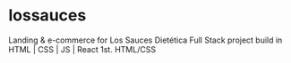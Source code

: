 # lossauces
Landing &amp; e-commerce for Los Sauces Dietética
Full Stack project build in HTML | CSS | JS | React
1st. HTML/CSS
